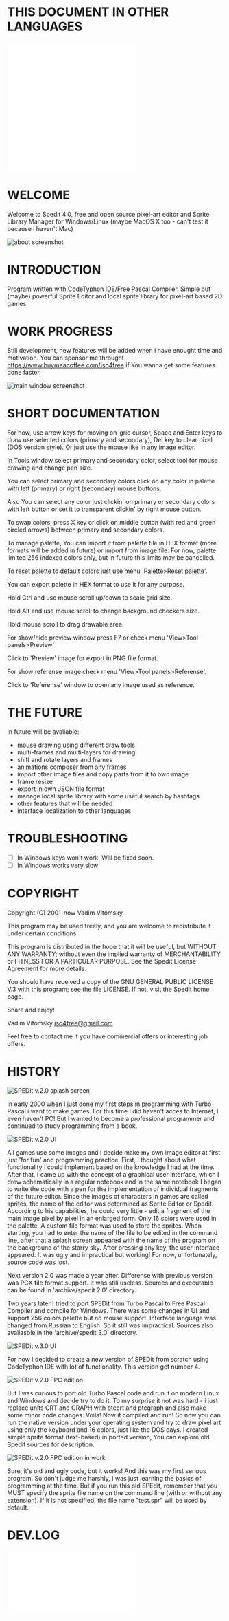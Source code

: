 THIS DOCUMENT IN OTHER LANGUAGES
================================
![Українська](/doc/README%20uk_UA.md)
![Brazilian Portuguese](/doc/README%20%20pt-BR.md)

WELCOME
=======
Welcome to Spedit 4.0, free and open source pixel-art editor and Sprite Library Manager for Windows/Linux (maybe MacOS X too - can't test it because i haven't Mac)

![about screenshot](doc/about.png)

INTRODUCTION
============
Program written with CodeTyphon IDE/Free Pascal Compiler.
Simple but (maybe) powerful Sprite Editor and local sprite library for pixel-art based 2D games.


WORK PROGRESS
=============
Still development, new features will be added when i have enought time and motivation.
You can sponsor me throught https://www.buymeacoffee.com/iso4free if You wanna get some features done faster.

![main window screenshot](doc/spedit.png)

SHORT DOCUMENTATION
===================
For now, use arrow keys for moving on-grid cursor, Space and Enter keys to draw use selected colors (primary and secondary), Del key to clear pixel (DOS version style). Or just use the mouse like in any image editor.

In Tools window select primary and secondary color, select tool for mouse drawing and change pen size.

You can select primary and secondary colors click on any color in palette with left (primary) or right (secondary) mouse buttons.

Also You can select any color just clickin' on primary or secondary colors with left button or set it to transparent clickin' by right mouse button.

To swap colors, press X key or click on middle button (with red and green circled arrows) between primary and secondary colors.

To manage palette, You can import it from palette file in HEX format (more formats will be added in future) or import from image file. For now, palette limited 256 indexed colors only, but in future this limits may be cancelled.

To reset palette to default colors just use menu 'Palette>Reset palette'.

You can export palette in HEX format to use it for any purpose.

Hold Ctrl and use mouse scroll up/down to scale grid size.

Hold Alt and use mouse scroll to change background checkers size.

Hold mouse scroll to drag drawable area.

For show/hide preview window press F7 or check menu 'View>Tool panels>Preview'

Click to 'Preview' image for export in PNG file format.

For show referense image check menu 'View>Tool panels>Referense'.

Click to 'Referense' window to open any image used as reference.

THE FUTURE
==========
In future will be avaliable:
- mouse drawing using different draw tools
- multi-frames and multi-layers for drawing
- shift and rotate layers and frames
- animations composer from any frames
- import other image files and copy parts from it to own image
- frame resize
- export in own JSON file format
- manage local sprite library with some useful search by hashtags
- other features that will be needed
- interface localization to other languages

TROUBLESHOOTING
===============
- [ ] In Windows keys won't work. Will be fixed soon.
- [ ] In Windows works very slow

COPYRIGHT
=========

Copyright (C) 2001-now Vadim Vitomsky

This program may be used freely, and you are welcome to redistribute it under certain conditions.

This program is distributed in the hope that it will be useful, but WITHOUT ANY WARRANTY; without even the implied warranty of MERCHANTABILITY or FITNESS FOR A PARTICULAR PURPOSE.  See the Spedit License Agreement for more details.

You should have received a copy of the GNU GENERAL PUBLIC LICENSE V.3 with this program; see the file LICENSE. If not, visit the Spedit
home page.


Share and enjoy!

   Vadim Vitomsky
   iso4free@gmail.com

Feel free to contact me if you have commercial offers or interesting job offers.

HISTORY
=======
![SPEDit v.2.0 splash screen](doc/spedit2_logo.png)


In early 2000 when I just done my first steps in programming with Turbo Pascal i want to make games.
For this time I did haven't acces to Internet, I even haven't PC!
But I wanted to become a professional programmer and continued to study programming from a book.

![SPEDit v.2.0 UI](doc/spedit2-ui.png)

All games use some images and I decide make my own image editor at first just 'for fun' and programming practice.
First, I thought about what functionality I could implement based on the knowledge I had at the time.
After that, I came up with the concept of a graphical user interface, which I drew schematically in a regular notebook
and in the same notebook I began to write the code with a pen for the implementation of individual fragments of the future editor.
Since the images of characters in games are called sprites, the name of the editor was determined as Sprite Editor or Spedit.
According to his capabilities, he could very little - edit a fragment of the main image pixel by pixel in an
enlarged form. Only 16 colors were used in the palette. A custom file format was used to store the sprites.
 When starting, you had to enter the name of the file to be edited in the command line, after that a splash screen
 appeared with the name of the program on the background of the starry sky. After pressing any key, the user
 interface appeared. It was ugly and impractical but working! For now, unfortunately, source code was lost.

 Next version 2.0 was made a year after. Differense with previous version was PCX file format support.
 It was still useless. Sources and executable can be found in 'archive/spedit 2.0' directory.

 Two years later I tried to port SPEDit from Turbo Pascal to Free Pascal Compiler and compile for Windows.
 There was some changes in UI and support 256 colors palette but no mouse support.
 Interface language was changed from Russian to English. So it still was impractical.
 Sources also avaliasble in the 'archive/spedit 3.0' directory.

![SPEDit v.3.0 UI](doc/spedit3.png)

For now I decided to create a new version of SPEDit from scratch using CodeTyphon IDE with lot of functionality.
This version get number 4.

![SPEDit v.2.0 FPC edition](doc/spedit2-fp_logo.png)

But I was curious to port old Turbo Pascal code and run it on modern Linux and Windows and decide try to do it.
To my surprise it not was hard - i just replace units CRT and GRAPH with ptccrt and ptcgraph and also make some minor code changes.
Voila! Now it compiled and run! So now you can run the native version under your operating system and try to draw pixel art using only the keyboard and 16 colors, just like the DOS days.
I created simple sprite format (text-based) in ported version, You can explore old Spedit sources for description.

![SPEDit v.2.0 FPC edition in work](doc/spedit2-worked.png)

Sure, it's old and ugly code, but it works! And this was my first serious program. So don't judge me harshly, I was just learning the basics of programming at the time. But if you run this old SPEdit, remember that you MUST specify the sprite file name on the command line (with or without any extension). If it is not specified, the file name "test.spr" will be used by default.

DEV.LOG
=======
![dev.log](/doc/devlog.md)